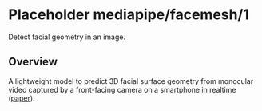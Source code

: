 # Placeholder mediapipe/facemesh/1

Detect facial geometry in an image.

<!-- asset-path: internal -->
<!-- module-type: image-object-detection -->
<!-- fine-tunable: false -->
<!-- network-architecture: RNN -->

## Overview

A lightweight model to predict 3D facial surface geometry from monocular video
captured by a front-facing camera on a smartphone in realtime
([paper](https://arxiv.org/pdf/1907.06724.pdf)).
